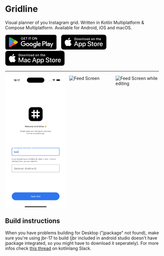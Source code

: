 # Gridline

Visual planner of you Instagram grid. Written in Kotlin Multiplatform & Compose Multiplatform. Available for Android, iOS and macOS.

<a href="https://play.google.com/store/apps/details?id=com.yannickpulver.gridline">
  <img src="docs/images/play-store.png" alt="Get it on Google Play" height="50" style="margin-right: 10px;">
</a>
<a href="https://apps.apple.com/ch/app/gridline/id6741361644?l=en-GB">
  <img src="docs/images/ios-app-store.svg" alt="Download on the App Store" height="50" style="margin-right: 10px;">
</a>
<a href="https://github.com/yannickpulver/gridline/releases/">
  <img src="docs/images/mac-app-store.svg" alt="Download from Github Releases" height="50">
</a>

<hr>

<div style="display: flex; gap: 10px;">
  <img src="docs/images/screen-1.png" alt="Login Screen" width="200">
  <img src="docs/images/screen-2.png" alt="Feed Screen" width="200">
  <img src="docs/images/screen-3.png" alt="Feed Screen while editing" width="200">
</div>


## Build instructions

When you have problems building for Desktop ("jpackage" not found), make sure you're using jbr-17 to
build (jbr included in android studio doesn't have jpackage integrated, so you might have to
download it seperately). For more infos check [this thread](https://kotlinlang.slack.com/archives/C01D6HTPATV/p1700567342600669?thread_ts=1700493566.103599&cid=C01D6HTPATV
) on kotlinlang Slack.